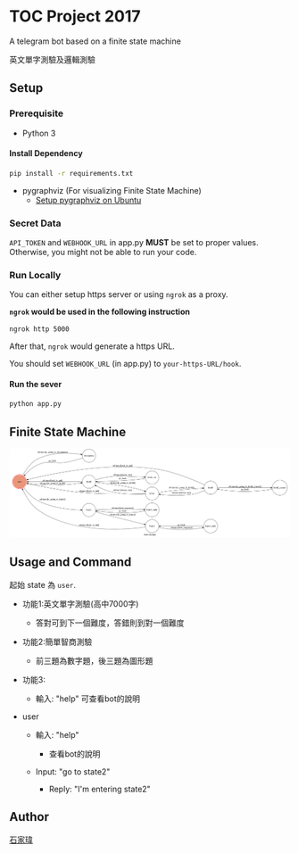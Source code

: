 # TOC Project 2017
A telegram bot based on a finite state machine

英文單字測驗及邏輯測驗

## Setup

### Prerequisite
* Python 3

#### Install Dependency
```sh
pip install -r requirements.txt
```

* pygraphviz (For visualizing Finite State Machine)
    * [Setup pygraphviz on Ubuntu](http://www.jianshu.com/p/a3da7ecc5303)

### Secret Data

`API_TOKEN` and `WEBHOOK_URL` in app.py **MUST** be set to proper values.
Otherwise, you might not be able to run your code.

### Run Locally
You can either setup https server or using `ngrok` as a proxy.

**`ngrok` would be used in the following instruction**

```sh
ngrok http 5000
```

After that, `ngrok` would generate a https URL.

You should set `WEBHOOK_URL` (in app.py) to `your-https-URL/hook`.

#### Run the sever

```sh
python app.py
```

## Finite State Machine
![fsm](./img/show-fsm.png)

## Usage and Command

起始 state 為 `user`.

* 功能1:英文單字測驗(高中7000字)

	* 答對可到下一個難度，答錯則到對一個難度
      
* 功能2:簡單智商測驗

	* 前三題為數字題，後三題為圖形題
* 功能3:

	* 輸入: "help" 可查看bot的說明
	
* user
	* 輸入: "help"
		* 查看bot的說明

	* Input: "go to state2"
		* Reply: "I'm entering state2"


## Author
[石家瑋](https://github.com/F74032099)
